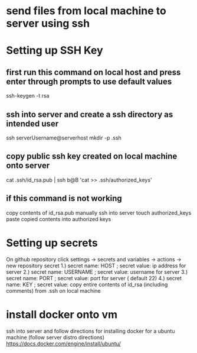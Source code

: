 # send files from local machine to server using ssh

# Setting up SSH Key

## first run this command on local host and press enter through prompts to use default values
ssh-keygen -t rsa
## ssh into server and create a ssh directory as intended user
ssh serverUsername@serverhost
mkdir -p .ssh
## copy public ssh key created on local machine onto server 
cat .ssh/id_rsa.pub | ssh b@B 'cat >> .ssh/authorized_keys'
## if this command is not working
copy contents of id_rsa.pub manually 
ssh into server
touch authorized_keys
paste copied contents into authorized keys

# Setting up secrets 
On github repository click settings -> secrets and variables -> actions -> new repository secret
1.) secret name: HOST ; secret value: ip address for server
2.) secret name: USERNAME ; secret value: username for server
3.) secret name: PORT ; secret value: port for server ( default 22) 
4.) secret name: KEY ; secret value: copy entire contents of id_rsa (including comments) from .ssh on local machine 

# install docker onto vm
ssh into server and follow directions for installing docker for a ubuntu machine (follow server distro directions)
https://docs.docker.com/engine/install/ubuntu/

